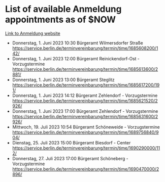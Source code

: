# List of available Anmeldung appointments as of $NOW
[Link to Anmeldung website](https://service.berlin.de/terminvereinbarung/termin/tag.php?termin=1&anliegen[]=120686&dienstleisterlist=122210,122217,327316,122219,327312,122227,327314,122231,327346,122243,327348,122254,122252,329742,122260,329745,122262,329748,122271,327278,122273,327274,122277,327276,330436,122280,327294,122282,327290,122284,327292,122291,327270,122285,327266,122286,327264,122296,327268,150230,329760,122297,327286,122294,327284,122312,329763,122314,329775,122304,327330,122311,327334,122309,327332,317869,122281,327352,122279,329772,122283,122276,327324,122274,327326,122267,329766,122246,327318,122251,327320,122257,327322,122208,327298,122226,327300&herkunft=http%3A%2F%2Fservice.berlin.de%2Fdienstleistung%2F120686%2F)
- Donnerstag, 1. Juni 2023 10:30 Bürgeramt Wilmersdorfer Straße https://service.berlin.de/terminvereinbarung/termin/time/1685608200/142/
- Donnerstag, 1. Juni 2023 12:00 Bürgeramt Reinickendorf-Ost - Vorzugstermine https://service.berlin.de/terminvereinbarung/termin/time/1685613600/2881/
- Donnerstag, 1. Juni 2023 13:00 Bürgeramt Steglitz https://service.berlin.de/terminvereinbarung/termin/time/1685617200/191/
- Donnerstag, 1. Juni 2023 14:12 Bürgeramt Zehlendorf - Vorzugstermine https://service.berlin.de/terminvereinbarung/termin/time/1685621520/2926/
- Donnerstag, 1. Juni 2023 17:00 Bürgeramt Zehlendorf - Vorzugstermine https://service.berlin.de/terminvereinbarung/termin/time/1685631600/2926/
- Mittwoch, 19. Juli 2023 10:54 Bürgeramt Schöneweide - Vorzugstermine https://service.berlin.de/terminvereinbarung/termin/time/1689756840/904/
- Dienstag, 25. Juli 2023 15:00 Bürgeramt Biesdorf - Center https://service.berlin.de/terminvereinbarung/termin/time/1690290000/112/
- Donnerstag, 27. Juli 2023 17:00 Bürgeramt Schöneberg - Vorzugstermine https://service.berlin.de/terminvereinbarung/termin/time/1690470000/2896/
